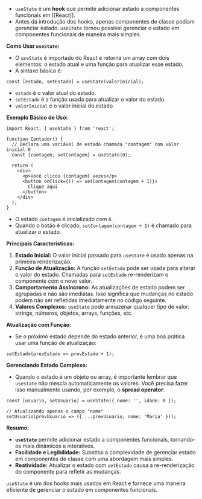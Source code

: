 - `useState` é um **hook** que permite adicionar estado a componentes funcionais em [[React]].
- Antes da introdução dos hooks, apenas componentes de classe podiam gerenciar estado. `useState` tornou possível gerenciar o estado em componentes funcionais de maneira mais simples.

**Como Usar `useState`:**

- O `useState` é importado do React e retorna um array com dois elementos: o estado atual e uma função para atualizar esse estado.
- A sintaxe básica é:

```
const [estado, setEstado] = useState(valorInicial);

```

- `estado` é o valor atual do estado.
- `setEstado` é a função usada para atualizar o valor do estado.
- `valorInicial` é o valor inicial do estado.

**Exemplo Básico de Uso:**

```
import React, { useState } from 'react';

function Contador() {
  // Declara uma variável de estado chamada "contagem" com valor inicial 0
  const [contagem, setContagem] = useState(0);

  return (
    <div>
      <p>Você clicou {contagem} vezes</p>
      <button onClick={() => setContagem(contagem + 1)}>
        Clique aqui
      </button>
    </div>
  );
}
```

- O estado `contagem` é inicializado com `0`.
- Quando o botão é clicado, `setContagem(contagem + 1)` é chamado para atualizar o estado.

**Principais Características:**

1. **Estado Inicial:** O valor inicial passado para `useState` é usado apenas na primeira renderização.
2. **Função de Atualização:** A função `setEstado` pode ser usada para alterar o valor do estado. Chamadas para `setEstado` re-renderizam o componente com o novo valor.
3. **Comportamento Assíncrono:** As atualizações de estado podem ser agrupadas e não são imediatas. Isso significa que mudanças no estado podem não ser refletidas imediatamente no código seguinte.
4. **Valores Complexos:** `useState` pode armazenar qualquer tipo de valor: strings, números, objetos, arrays, funções, etc.

**Atualização com Função:**

- Se o próximo estado depende do estado anterior, é uma boa prática usar uma função de atualização:

```
setEstado(prevEstado => prevEstado + 1);

```

**Gerenciando Estado Complexo:**

- Quando o estado é um objeto ou array, é importante lembrar que `useState` não mescla automaticamente os valores. Você precisa fazer isso manualmente usando, por exemplo, o **spread operator**:

```
const [usuario, setUsuario] = useState({ nome: '', idade: 0 });

// Atualizando apenas o campo "nome"
setUsuario(prevUsuario => ({ ...prevUsuario, nome: 'Maria' }));

```


**Resumo:**

- **`useState`** permite adicionar estado a componentes funcionais, tornando-os mais dinâmicos e interativos.
- **Facilidade e Legibilidade:** Substitui a complexidade de gerenciar estado em componentes de classe com uma abordagem mais simples.
- **Reatividade:** Atualizar o estado com `setEstado` causa a re-renderização do componente para refletir as mudanças.

`useState` é um dos hooks mais usados em React e fornece uma maneira eficiente de gerenciar o estado em componentes funcionais.